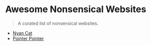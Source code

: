 # Awesome Nonsensical Websites

> A curated list of nonsensical websites.

- [Nyan Cat](http://nyan.cat/)
- [Pointer Pointer](http://pointerpointer.com/)
